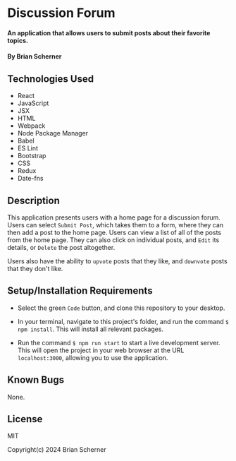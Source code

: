 # Discussion Forum

#### An application that allows users to submit posts about their favorite topics.

#### By Brian Scherner

## Technologies Used

* React
* JavaScript
* JSX
* HTML
* Webpack
* Node Package Manager
* Babel
* ES Lint
* Bootstrap
* CSS
* Redux
* Date-fns

## Description

This application presents users with a home page for a discussion forum. Users can select `Submit Post`, which takes them to a form, where they can then add a post to the home page. Users can view a list of all of the posts from the home page. They can also click on individual posts, and `Edit` its details, or `Delete` the post altogether.

Users also have the ability to `upvote` posts that they like, and `downvote` posts that they don't like.

## Setup/Installation Requirements

* Select the green `Code` button, and clone this repository to your desktop.

* In your terminal, navigate to this project's folder, and run the command `$ npm install`. This will install all relevant packages.

* Run the command `$ npm run start` to start a live development server. This will open the project in your web browser at the URL `localhost:3000`, allowing you to use the application.

## Known Bugs

None.

## License

MIT

Copyright(c) 2024 Brian Scherner